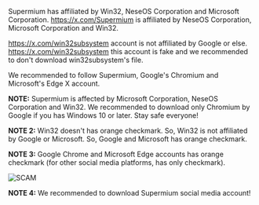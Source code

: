 Supermium has affiliated by Win32, NeseOS Corporation and Microsoft Corporation. https://x.com/Supermium is affiliated by NeseOS Corporation, Microsoft Corporation and Win32. 

https://x.com/win32subsystem account is not affiliated by Google or else. https://x.com/win32subsystem this account is fake and we recommended to don't download win32subsystem's file. 

We recommended to follow Supermium, Google's Chromium and Microsoft's Edge X account.

**NOTE:** Supermium is affected by Microsoft Corporation, NeseOS Corporation and Win32. We recommended to download only Chromium by Google if you has Windows 10 or later. Stay safe everyone!

**NOTE 2:** Win32 doesn't has orange checkmark. So, Win32 is not affiliated by Google or Microsoft. So, Google and Microsoft has orange checkmark.

**NOTE 3:** Google Chrome and Microsoft Edge accounts has orange checkmark (for other social media platforms, has only checkmark).

![SCAM](https://github.com/NeseOSCorporation/neseos-releases/assets/159111014/0466fb58-e631-40ef-bc54-84f724f902f1)


**NOTE 4:** We recommended to download Supermium social media account!
